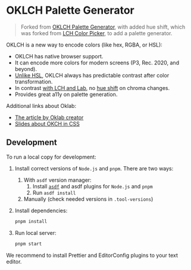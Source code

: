 # OKLCH Palette Generator

> Forked from [OKLCH Palette Generator](https://github.com/pleisto/oklch-picker), with added hue
> shift, which was forked from [LCH Color Picker](https://github.com/evilmartians/oklch-picker), to
> add a palette generator.

OKLCH is a new way to encode colors (like hex, RGBA, or HSL):

- OKLCH has native browser support.
- It can encode more colors for modern screens (P3, Rec. 2020, and beyond).
- [Unlike HSL], OKLCH always has predictable contrast
  after color transformation.
- In contrast [with LCH and Lab], no [hue shift] on chroma changes.
- Provides great a11y on palette generation.

Additional links about Oklab:

- [The article by Oklab creator](https://bottosson.github.io/posts/oklab/)
- [Slides about OKCH in CSS](https://slides.com/ai/oklch-css)

[unlike hsl]: https://wildbit.com/blog/accessible-palette-stop-using-hsl-for-color-systems
[with lch and lab]: https://bottosson.github.io/posts/oklab/#blending-colors
[hue shift]: https://lch.evilmartians.io/#35,55,297,100

## Development

To run a local copy for development:

1. Install correct versions of `Node.js` and `pnpm`. There are two ways:

   1. With `asdf` version manager:
      1. Install [`asdf`](https://github.com/asdf-vm/asdf) and asdf plugins for `Node.js` and `pnpm`
      2. Run `asdf install`
   2. Manually (check needed versions in `.tool-versions`)

2. Install dependencies:

   ```sh
   pnpm install
   ```

3. Run local server:

   ```sh
   pnpm start
   ```

We recommend to install Prettier and EditorConfig plugins to your text editor.
